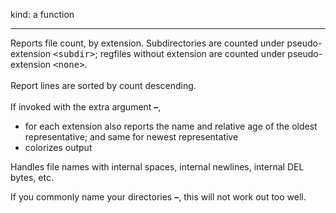kind: a function
<hr/>
Reports file count, by extension.  Subdirectories are counted under pseudo-extension <tt>&lt;subdir&gt;</tt>; regfiles without extension are counted under pseudo-extension <tt>&lt;none&gt;</tt>.
<br/><br/>
Report lines are sorted by count descending.
<br/><br/>
If invoked with the extra argument <b>&ndash;</b>,
<ul>
<li>for each extension also reports the name and relative age of the oldest representative; and same for newest representative</li>
<li>colorizes output</li>
</ul>

Handles file names with internal spaces, internal newlines, internal DEL bytes, etc.

If you commonly name your directories <b>&ndash;</b>, this will not work out too well.
